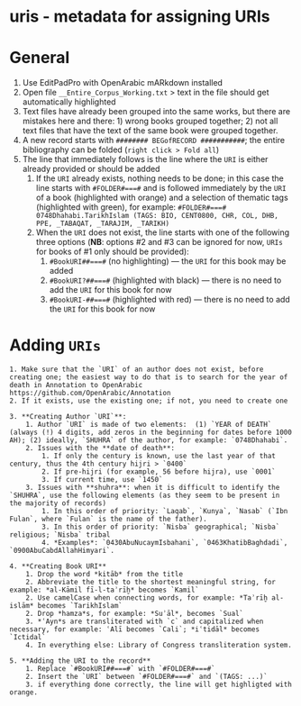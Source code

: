 # uris - metadata for assigning URIs

# General

1. Use EditPadPro with OpenArabic mARkdown installed
2. Open file `__Entire_Corpus_Working.txt` > text in the file should get automatically highlighted
3. Text files have already been grouped into the same works, but there are mistakes here and there: 1) wrong books grouped together; 2) not all text files that have the text of the same book were grouped together.
4. A new record starts with `######## BEGofRECORD ###########`; the entire bibliography can be folded (`right click > Fold all`) 
5. The line that immediately follows is the line where the `URI` is either already provided or should be added
	1. If the `URI` already exists, nothing needs to be done; in this case the line starts with `#FOLDER#===#` and is followed immediately by the `URI` of a book (highlighted with orange) and a selection of thematic tags (highlighted with green), for example: `#FOLDER#===# 0748Dhahabi.TarikhIslam (TAGS: BIO, CENT0800, CHR, COL, DHB, PPE, _TABAQAT, _TARAJIM, _TARIKH)`
	2. When the `URI` does not exist, the line starts with one of the following three options (**NB**: options #2 and #3 can be ignored for now, `URIs` for books of #1 only should be provided): 
		1. `#BookURI##===#` (no highlighting) — the `URI` for this book may be added
		2. `#BookURI?##===#` (highlighted with black) — there is no need to add the `URI` for this book for now
		3. `#BookURI-##===#` (highlighted with red) — there is no need to add the `URI` for this book for now

# **Adding `URIs`**

	1. Make sure that the `URI` of an author does not exist, before creating one; the easiest way to do that is to search for the year of death in Annotation to OpenArabic https://github.com/OpenArabic/Annotation
	2. If it exists, use the existing one; if not, you need to create one

	3. **Creating Author `URI`**:
		1. Author `URI` is made of two elements:  (1) `YEAR of DEATH` (always (!) 4 digits, add zeros in the beginning for dates before 1000 AH); (2) ideally, `SHUHRA` of the author, for example: `0748Dhahabi`.
		2. Issues with the **date of death**:
			1. If only the century is known, use the last year of that century, thus the 4th century hijri > `0400`
			2. If pre-hijri (for example, 56 before hijra), use `0001` 
			3. If current time, use `1450`
		3. Issues with **shuhra**: when it is difficult to identify the `SHUHRA`, use the following elements (as they seem to be present in the majority of records)
			1. In this order of priority: `Laqab`, `Kunya`, `Nasab` (`Ibn Fulan`, where `Fulan` is the name of the father).
			3. In this order of priority: `Nisba` geographical; `Nisba` religious; `Nisba` tribal
			4. *Examples*: `0430AbuNucaymIsbahani`, `0463KhatibBaghdadi`, `0900AbuCabdAllahHimyari`.

	4. **Creating Book URI**
		1. Drop the word *kitāb* from the title
		2. Abbreviate the title to the shortest meaningful string, for example: *al-Kāmil fī-l-taʾrīḫ* becomes `Kamil`
		2. Use camelCase when connecting words, for example: *Taʾrīḫ al-islām* becomes `TarikhIslam`
		2. Drop *hamza*s, for example: *Suʾāl*, becomes `Sual`
		3. *ʿAyn*s are transliterated with `c` and capitalized when necessary, for example: ʿAlī becomes `Cali`; *iʿtidāl* becomes `Ictidal`
		4. In everything else: Library of Congress transliteration system.

	5. **Adding the URI to the record**
		1. Replace `#BookURI##===#` with `#FOLDER#===#`
		2. Insert the `URI` between `#FOLDER#===#` and `(TAGS: ...)`
		3. if everything done correctly, the line will get highligted with orange.

 